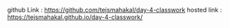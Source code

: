github Link : https://github.com/tejsmahakal/day-4-classwork
hosted link : https://tejsmahakal.github.io/day-4-classwork/
